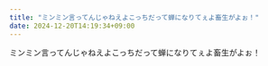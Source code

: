 ```yaml
---
title: "ミンミン言ってんじゃねえよこっちだって蝉になりてぇよ畜生がよぉ！"
date: 2024-12-20T14:19:34+09:00
---
```

ミンミン言ってんじゃねえよこっちだって蝉になりてぇよ畜生がよぉ！
